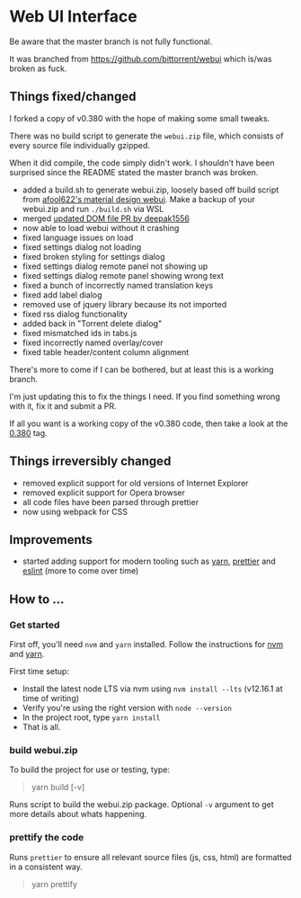 # Web UI Interface

Be aware that the master branch is not fully functional.

It was branched from https://github.com/bittorrent/webui which is/was broken as fuck.

## Things fixed/changed

I forked a copy of v0.380 with the hope of making some small tweaks.

There was no build script to generate the `webui.zip` file, which consists of every source file individually gzipped.

When it did compile, the code simply didn't work. I shouldn't have been surprised since the README stated the master branch was broken.

* added a build.sh to generate webui.zip, loosely based off build script from [afool622's material design webui](https://github.com/afool622/webui). Make a backup of your webui.zip and run `./build.sh` via WSL
* merged [updated DOM file PR by deepak1556](https://github.com/bittorrent/webui/pull/12)
* now able to load webui without it crashing
* fixed language issues on load
* fixed settings dialog not loading
* fixed broken styling for settings dialog
* fixed settings dialog remote panel not showing up
* fixed settings dialog remote panel showing wrong text
* fixed a bunch of incorrectly named translation keys
* fixed add label dialog
* removed use of jquery library because its not imported
* fixed rss dialog functionality
* added back in "Torrent delete dialog"
* fixed mismatched ids in tabs.js
* fixed incorrectly named overlay/cover
* fixed table header/content column alignment

There's more to come if I can be bothered, but at least this is a working branch.

I'm just updating this to fix the things I need. If you find something wrong with it, fix it and submit a PR.

If all you want is a working copy of the v0.380 code, then take a look at the [0.380](https://github.com/twig/webui/tree/0.380) tag.

## Things irreversibly changed

* removed explicit support for old versions of Internet Explorer
* removed explicit support for Opera browser
* all code files have been parsed through prettier
* now using webpack for CSS

## Improvements

* started adding support for modern tooling such as [yarn](https://yarnpkg.com/), [prettier](https://prettier.io/) and [eslint](https://eslint.org) (more to come over time)

## How to ...

### Get started

First off, you'll need `nvm` and `yarn` installed. Follow the instructions for [nvm](https://github.com/nvm-sh/nvm) and [yarn](https://classic.yarnpkg.com/en/docs/install/).

First time setup:

* Install the latest node LTS via nvm using `nvm install --lts` (v12.16.1 at time of writing)
* Verify you're using the right version with `node --version`
* In the project root, type `yarn install`
* That is all.

### build webui.zip

To build the project for use or testing, type:

> yarn build [-v]

Runs script to build the webui.zip package. Optional `-v` argument to get more details about whats happening.

### prettify the code

Runs `prettier` to ensure all relevant source files (js, css, html) are formatted in a consistent way.

> yarn prettify
